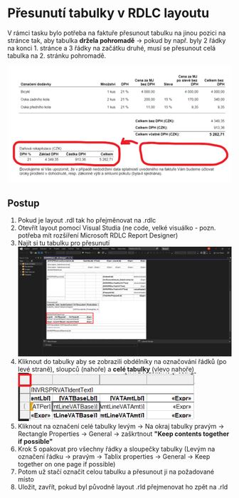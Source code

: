 # Přesunutí tabulky v RDLC layoutu

V rámci tasku bylo potřeba na faktuře přesunout tabulku na jinou pozici na stránce tak, aby tabulka **držela pohromadě** → pokud by např. byly 2 řádky na konci 1. stránce a 3 řádky na začátku druhé, musí se přesunout celá tabulka na 2. stránku pohromadě.


<img src="/Reports/Images/Dataset/Presunuti_bloku.png" style="width: 700px;"/>

## Postup

1. Pokud je layout .rdl tak ho přejměnovat na .rdlc
2. Otevřít layout pomocí Visual Studia (ne code, velké visuálko - pozn. potřeba mít rozšíření Microsoft RDLC Report Designer)
3. Najít si tu tabulku pro přesunutí <img src="/Reports/Images/Dataset/Presunuti_bloku1.png" style="width: 900px;"/>
4. Kliknout do tabulky aby se zobrazili obdélníky na označování řádků (po levé straně), sloupců (nahoře) a **celé tabulky** (vlevo nahoře) <img src="/Reports/Images/Dataset/Presunuti_bloku2.png" style="width: 400px;"/>
5. Kliknout na označení celé tabulky levým → Na okraj tabulky pravým → Rectangle Properties → General → zaškrtnout **"Keep contents together if possible"**
6. Krok 5 opakovat pro všechny řádky a sloupečky tabulky (Levým na označení řádku → pravým → Tablix properties → General → Keep together on one page if possible)
7. Potom už stačí označit celou tabulku a přesunout ji na požadované místo
8. Uložit, zavřít, pokud byl původně layout .rld přejmenovat ho zpět na .rld
